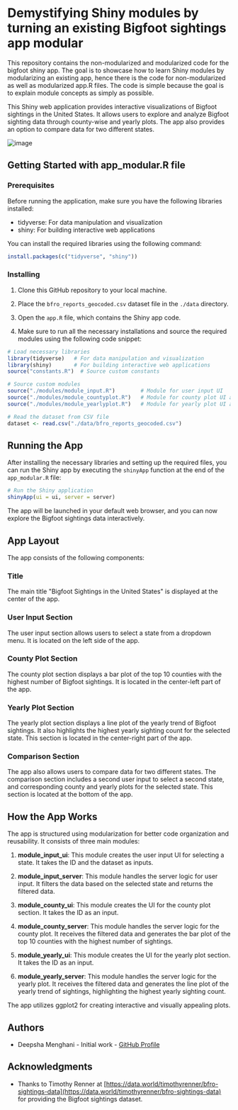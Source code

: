 # Demystifying Shiny modules by turning an existing Bigfoot sightings app modular

This repository contains the non-modularized and modularized code for the bigfoot shiny app. The goal is to showcase how to learn Shiny modules by modularizing an existing app, hence there is the code for non-modularized as well as modularized app.R files. The code is simple because the goal is to explain module concepts as simply as possible. 

This Shiny web application provides interactive visualizations of Bigfoot sightings in the United States. It allows users to explore and analyze Bigfoot sighting data through county-wise and yearly plots. The app also provides an option to compare data for two different states.

![image](https://github.com/deepshamenghani/cascadia_bigfoot_shiny/assets/46545400/95d7194b-9834-4ba5-b18b-53b8c88744d2)

## Getting Started with app_modular.R file

### Prerequisites

Before running the application, make sure you have the following libraries installed:

- tidyverse: For data manipulation and visualization
- shiny: For building interactive web applications

You can install the required libraries using the following command:

```R
install.packages(c("tidyverse", "shiny"))
```

### Installing

1. Clone this GitHub repository to your local machine.

2. Place the `bfro_reports_geocoded.csv` dataset file in the `./data` directory.

3. Open the `app.R` file, which contains the Shiny app code.

4. Make sure to run all the necessary installations and source the required modules using the following code snippet:

```R
# Load necessary libraries
library(tidyverse)   # For data manipulation and visualization
library(shiny)       # For building interactive web applications
source("constants.R")  # Source custom constants

# Source custom modules
source("./modules/module_input.R")        # Module for user input UI
source("./modules/module_countyplot.R")   # Module for county plot UI and server logic
source("./modules/module_yearlyplot.R")   # Module for yearly plot UI and server logic

# Read the dataset from CSV file
dataset <- read.csv("./data/bfro_reports_geocoded.csv")
```

## Running the App

After installing the necessary libraries and setting up the required files, you can run the Shiny app by executing the `shinyApp` function at the end of the `app_modular.R` file:

```R
# Run the Shiny application 
shinyApp(ui = ui, server = server)
```

The app will be launched in your default web browser, and you can now explore the Bigfoot sightings data interactively.

## App Layout

The app consists of the following components:

### Title

The main title "Bigfoot Sightings in the United States" is displayed at the center of the app.

### User Input Section

The user input section allows users to select a state from a dropdown menu. It is located on the left side of the app.

### County Plot Section

The county plot section displays a bar plot of the top 10 counties with the highest number of Bigfoot sightings. It is located in the center-left part of the app.

### Yearly Plot Section

The yearly plot section displays a line plot of the yearly trend of Bigfoot sightings. It also highlights the highest yearly sighting count for the selected state. This section is located in the center-right part of the app.

### Comparison Section

The app also allows users to compare data for two different states. The comparison section includes a second user input to select a second state, and corresponding county and yearly plots for the selected state. This section is located at the bottom of the app.

## How the App Works

The app is structured using modularization for better code organization and reusability. It consists of three main modules:

1. **module_input_ui**: This module creates the user input UI for selecting a state. It takes the ID and the dataset as inputs.

2. **module_input_server**: This module handles the server logic for user input. It filters the data based on the selected state and returns the filtered data.

3. **module_county_ui**: This module creates the UI for the county plot section. It takes the ID as an input.

4. **module_county_server**: This module handles the server logic for the county plot. It receives the filtered data and generates the bar plot of the top 10 counties with the highest number of sightings.

5. **module_yearly_ui**: This module creates the UI for the yearly plot section. It takes the ID as an input.

6. **module_yearly_server**: This module handles the server logic for the yearly plot. It receives the filtered data and generates the line plot of the yearly trend of sightings, highlighting the highest yearly sighting count.

The app utilizes ggplot2 for creating interactive and visually appealing plots.

## Authors

- Deepsha Menghani - Initial work - [GitHub Profile](https://github.com/deepshamenghani)

## Acknowledgments

- Thanks to Timothy Renner at [https://data.world/timothyrenner/bfro-sightings-data](https://data.world/timothyrenner/bfro-sightings-data) for providing the Bigfoot sightings dataset.
